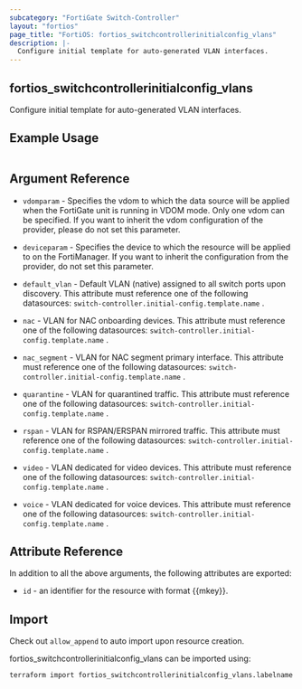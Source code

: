 ```yaml
---
subcategory: "FortiGate Switch-Controller"
layout: "fortios"
page_title: "FortiOS: fortios_switchcontrollerinitialconfig_vlans"
description: |-
  Configure initial template for auto-generated VLAN interfaces.
---
```


## fortios_switchcontrollerinitialconfig_vlans
Configure initial template for auto-generated VLAN interfaces.

## Example Usage

```hcl

```

## Argument Reference
* `vdomparam` - Specifies the vdom to which the data source will be applied when the FortiGate unit is running in VDOM mode. Only one vdom can be specified. If you want to inherit the vdom configuration of the provider, please do not set this parameter.
* `deviceparam` - Specifies the device to which the resource will be applied to on the FortiManager. If you want to inherit the configuration from the provider, do not set this parameter.

* `default_vlan` - Default VLAN (native) assigned to all switch ports upon discovery. This attribute must reference one of the following datasources: `switch-controller.initial-config.template.name` .
* `nac` - VLAN for NAC onboarding devices. This attribute must reference one of the following datasources: `switch-controller.initial-config.template.name` .
* `nac_segment` - VLAN for NAC segment primary interface. This attribute must reference one of the following datasources: `switch-controller.initial-config.template.name` .
* `quarantine` - VLAN for quarantined traffic. This attribute must reference one of the following datasources: `switch-controller.initial-config.template.name` .
* `rspan` - VLAN for RSPAN/ERSPAN mirrored traffic. This attribute must reference one of the following datasources: `switch-controller.initial-config.template.name` .
* `video` - VLAN dedicated for video devices. This attribute must reference one of the following datasources: `switch-controller.initial-config.template.name` .
* `voice` - VLAN dedicated for voice devices. This attribute must reference one of the following datasources: `switch-controller.initial-config.template.name` .

## Attribute Reference

In addition to all the above arguments, the following attributes are exported:
* `id` - an identifier for the resource with format {{mkey}}.

## Import

Check out `allow_append` to auto import upon resource creation.

fortios_switchcontrollerinitialconfig_vlans can be imported using:
```sh
terraform import fortios_switchcontrollerinitialconfig_vlans.labelname {{mkey}}
```
